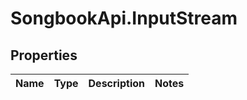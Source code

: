 # SongbookApi.InputStream

## Properties
Name | Type | Description | Notes
------------ | ------------- | ------------- | -------------


